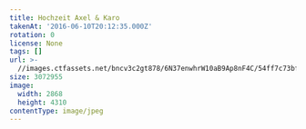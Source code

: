 ```yaml
---
title: Hochzeit Axel & Karo
takenAt: '2016-06-10T20:12:35.000Z'
rotation: 0
license: None
tags: []
url: >-
  //images.ctfassets.net/bncv3c2gt878/6N37enwhrW10aB9Ap8nF4C/54ff7c73bf5d7a8a9b7ca07409474328/hochzeit-axel--karo_28144210506_o
size: 3072955
image:
  width: 2868
  height: 4310
contentType: image/jpeg
---
```


